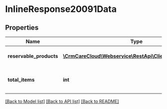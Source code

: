 # InlineResponse20091Data

## Properties
Name | Type | Description | Notes
------------ | ------------- | ------------- | -------------
**reservable_products** | [**\CrmCareCloud\Webservice\RestApi\Client\Model\Product[]**](Product.md) | List of reservable products | [optional] 
**total_items** | **int** | Count of all found reservable products | [optional] 

[[Back to Model list]](../../README.md#documentation-for-models) [[Back to API list]](../../README.md#documentation-for-api-endpoints) [[Back to README]](../../README.md)

